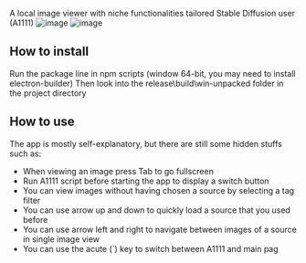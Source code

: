 A local image viewer with niche functionalities tailored Stable Diffusion user (A1111)
![image](https://github.com/TheLastKin/HTransfer/assets/71256843/55f24d01-ddfe-4941-bf07-8c99a23164ee)
![image](https://github.com/TheLastKin/HTransfer/assets/71256843/9c1fb2d3-afb1-455a-8290-f7361be0b201)
## How to install
Run the package line in npm scripts (window 64-bit, you may need to install electron-builder)
Then look into the release\build\win-unpacked folder in the project directory
## How to use
The app is mostly self-explanatory, but there are still some hidden stuffs such as:
- When viewing an image press Tab to go fullscreen
- Run A1111 script before starting the app to display a switch button
- You can view images without having chosen a source by selecting a tag filter
- You can use arrow up and down to quickly load a source that you used before
- You can use arrow left and right to navigate between images of a source in single image view
- You can use the acute (`) key to switch between A1111 and main pag
